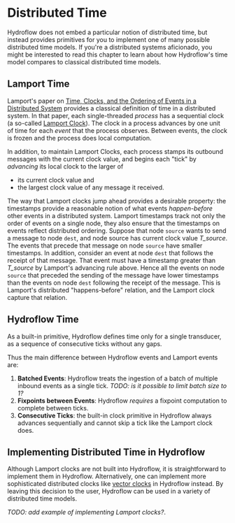 # Distributed Time
Hydroflow does not embed a particular notion of distributed time, but instead provides primitives for 
you to implement one of many possible distributed time models. If you're a distributed systems aficionado, you might
be interested to read this chapter to learn about how Hydroflow's time model compares to classical distributed time models.

## Lamport Time
Lamport's paper on [Time, Clocks, and the Ordering of Events in a Distributed System](https://lamport.azurewebsites.net/pubs/time-clocks.pdf) provides a classical definition of time in a distributed system. In that paper, each single-threaded *process* has a sequential clock (a so-called [Lamport Clock](https://en.wikipedia.org/wiki/Lamport_timestamp)). The clock in a process advances by one unit of time for each *event* that the process observes. Between events, the clock is frozen and the process does local computation.

In addition, to maintain Lamport Clocks, each process stamps its outbound messages with the current clock value, and begins each "tick" by *advancing* its local clock to the larger of 

- its current clock value and 
- the largest clock value of any message it received. 

The way that Lamport clocks jump ahead provides a desirable property: the timestamps provide a reasonable notion of what events *happen-before* other events in a distributed system.
Lamport timestamps track not only the order of events on a single node, they also ensure that the timestamps on events reflect distributed ordering. Suppose that node `source` wants to send a message to node `dest`, and node source has current clock value *T_source*. The events that precede that message on node `source` have smaller timestamps. In addition, consider an event at node `dest` that follows the receipt of that message. That event must have a timestamp greater than *T_source* by Lamport's advancing rule above. Hence all the events on node `source` that preceded the sending of the message have lower timestamps than the events on node `dest` following the receipt of the message. This is Lamport's distributed "happens-before" relation, and the Lamport clock capture that relation.

## Hydroflow Time
As a built-in primitive, Hydroflow defines time only for a single transducer, as a sequence of consecutive ticks without any gaps. 

Thus the main difference between Hydroflow events and Lamport events are:

1. **Batched Events**: Hydroflow treats the ingestion of a batch of multiple inbound events as a single tick. *TODO: is it possible to limit batch size to 1?* 
2. **Fixpoints between Events**: Hydroflow *requires* a fixpoint computation to complete between ticks.
3. **Consecutive Ticks**: the built-in clock primitive in Hydroflow always advances sequentially and cannot skip a tick like the Lamport clock does.

## Implementing Distributed Time in Hydroflow

Although Lamport clocks are not built into Hydroflow, it is straightforward to implement them in Hydroflow. Alternatively, one can implement more sophisticated distributed clocks like [vector clocks](https://en.wikipedia.org/wiki/Vector_clock) in Hydroflow instead. By leaving this decision to the user, Hydroflow can be used in a variety of distributed time models.

*TODO: add example of implementing Lamport clocks?*.